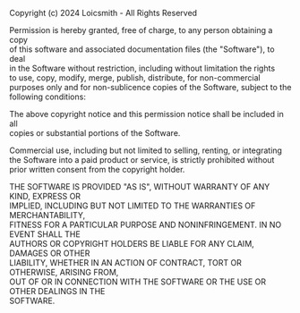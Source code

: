 Copyright (c) 2024 Loicsmith - All Rights Reserved 

Permission is hereby granted, free of charge, to any person obtaining a copy  
of this software and associated documentation files (the "Software"), to deal  
in the Software without restriction, including without limitation the rights  
to use, copy, modify, merge, publish, distribute, for non-commercial purposes only and for non-sublicence copies of the Software, subject to the following conditions:  

The above copyright notice and this permission notice shall be included in all  
copies or substantial portions of the Software.  

Commercial use, including but not limited to selling, renting, or integrating  
the Software into a paid product or service, is strictly prohibited without prior written consent from the copyright holder.

THE SOFTWARE IS PROVIDED "AS IS", WITHOUT WARRANTY OF ANY KIND, EXPRESS OR  
IMPLIED, INCLUDING BUT NOT LIMITED TO THE WARRANTIES OF MERCHANTABILITY,  
FITNESS FOR A PARTICULAR PURPOSE AND NONINFRINGEMENT. IN NO EVENT SHALL THE  
AUTHORS OR COPYRIGHT HOLDERS BE LIABLE FOR ANY CLAIM, DAMAGES OR OTHER  
LIABILITY, WHETHER IN AN ACTION OF CONTRACT, TORT OR OTHERWISE, ARISING FROM,  
OUT OF OR IN CONNECTION WITH THE SOFTWARE OR THE USE OR OTHER DEALINGS IN THE  
SOFTWARE.
